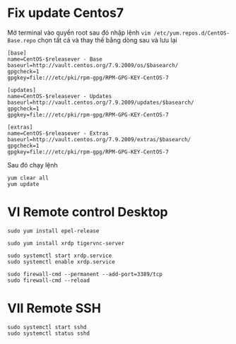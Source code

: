 # Fix update Centos7
Mở terminal vào quyền root sau đó nhập lệnh `vim /etc/yum.repos.d/CentOS-Base.repo` chọn tất cả và thay thế bằng dòng sau và lưu lại 
```
[base]
name=CentOS-$releasever - Base
baseurl=http://vault.centos.org/7.9.2009/os/$basearch/
gpgcheck=1
gpgkey=file:///etc/pki/rpm-gpg/RPM-GPG-KEY-CentOS-7

[updates]
name=CentOS-$releasever - Updates
baseurl=http://vault.centos.org/7.9.2009/updates/$basearch/
gpgcheck=1
gpgkey=file:///etc/pki/rpm-gpg/RPM-GPG-KEY-CentOS-7

[extras]
name=CentOS-$releasever - Extras
baseurl=http://vault.centos.org/7.9.2009/extras/$basearch/
gpgcheck=1
gpgkey=file:///etc/pki/rpm-gpg/RPM-GPG-KEY-CentOS-7
```
Sau đó chạy lệnh 
```
yum clear all
yum update 
```

# VI Remote control Desktop
```
sudo yum install epel-release
```
```
sudo yum install xrdp tigervnc-server
```
```
sudo systemctl start xrdp.service
sudo systemctl enable xrdp.service
```
```
sudo firewall-cmd --permanent --add-port=3389/tcp
sudo firewall-cmd --reload
```

# VII Remote SSH
```
sudo systemctl start sshd
sudo systemctl status sshd
```
